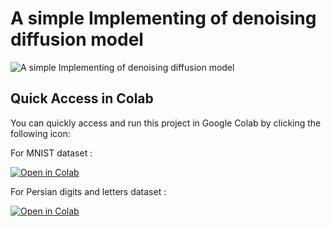 # A simple Implementing of denoising diffusion model

![A simple Implementing of denoising diffusion model](https://github.com/shining0611armor/Implementation-of-a-Denoising-Diffusion-Probabilistic-Model-DDPM-/raw/main/images/poster.PNG)


## Quick Access in Colab

You can quickly access and run this project in Google Colab by clicking the following icon:

For MNIST dataset :


[![Open in Colab](https://colab.research.google.com/assets/colab-badge.svg)](https://colab.research.google.com/githubshining0611armor/Implementation-of-a-Denoising-Diffusion-Probabilistic-Model-DDPM-/blob/main/Mnist_run.ipynb)


For Persian digits and letters  dataset :

[![Open in Colab](https://colab.research.google.com/assets/colab-badge.svg)](https://colab.research.google.com/githubshining0611armor/Implementation-of-a-Denoising-Diffusion-Probabilistic-Model-DDPM-/blob/main/Mnist_run.ipynb)

